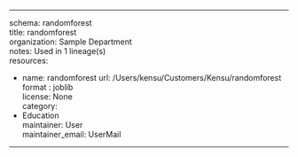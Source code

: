


---  
schema: randomforest  
title: randomforest  
organization: Sample Department  
notes: Used in 1 lineage(s)  
resources:  
  - name: randomforest 
    url: /Users/kensu/Customers/Kensu/randomforest 
    format : joblib  
license: None  
category:
  - Education  
maintainer: User  
maintainer_email: UserMail  
---